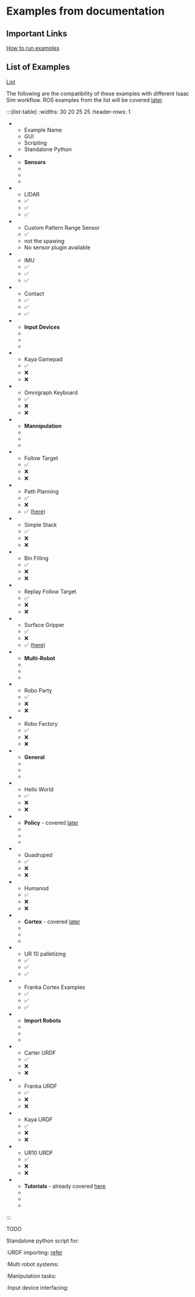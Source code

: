 # Examples from documentation

## Important Links

[How to run examples](https://docs.isaacsim.omniverse.nvidia.com/4.5.0/introduction/examples.html)

## List of Examples

[List](https://docs.isaacsim.omniverse.nvidia.com/4.5.0/introduction/examples.html)

The following are the compatibility of these examples with different Isaac Sim workflow. ROS examples from the list will be covered [later](../isaac-sim-with-ros/tutorials.md).

:::{list-table}
:widths: 30 20 25 25
:header-rows: 1

*   - Example Name
    - GUI
    - Scripting
    - Standalone Python
*   - **Sensors**
    - 
    - 
    - 
*   - LIDAR
    - ✅
    - ✅
    - ✅
*   - Custom Pattern Range Sensor
    - ✅
    - not the spawing
    - No sensor plugin available
*   - IMU 
    - ✅
    - ✅
    - ✅
*   - Contact 
    - ✅
    - ✅
    - ✅
*   - **Input Devices** 
    - 
    - 
    - 
*   - Kaya Gamepad 
    - ✅
    - ❌
    - ❌
*   - Omnigraph Keyboard 
    - ✅
    - ❌
    - ❌
*   - **Mannipulation** 
    - 
    - 
    - 
*   - Follow Target 
    - ✅
    - ❌
    - ❌
*   - Path Planning 
    - ✅
    - ❌
    - ✅ ([here](https://docs.isaacsim.omniverse.nvidia.com/4.5.0/manipulators/manipulators_lula_rrt.html#isaac-sim-app-tutorial-motion-generation-rrt))
*   - Simple Stack 
    - ✅
    - ❌
    - ❌
*   - Bin Filling 
    - ✅
    - ❌
    - ❌
*   - Replay Follow Target 
    - ✅
    - ❌
    - ❌
*   - Surface Gripper 
    - ✅
    - ❌
    - ✅ ([here](https://docs.isaacsim.omniverse.nvidia.com/4.5.0/robot_simulation/ext_isaacsim_robot_surface_gripper.html#isaac-surface-grippers))
*   - **Multi-Robot**
    - 
    - 
    - 
*   - Robo Party 
    - ✅
    - ❌
    - ❌
*   - Robo Factory 
    - ✅
    - ❌
    - ❌
*   - **General**
    - 
    - 
    - 
*   - Hello World 
    - ✅
    - ❌
    - ❌
*   - **Policy** - covered [later](../../isaac-lab.md)
    - 
    - 
    - 
*   - Quadruped 
    - ✅
    - ❌
    - ❌
*   - Humanod 
    - ✅
    - ❌
    - ❌
*   - **Cortex** - covered [later](../isaac-sim-with-digital-twin.md)
    - 
    - 
    - 
*   - UR 10 palletizing 
    - ✅
    - ✅
    - ✅
*   - Franka Cortex Examples 
    - ✅
    - ✅
    - ✅
*   - **Import Robots** 
    - 
    - 
    - 
*   - Carter URDF 
    - ✅
    - ❌
    - ❌
*   - Franka URDF 
    - ✅
    - ❌
    - ❌
*   - Kaya URDF 
    - ✅
    - ❌
    - ❌
*   - UR10 URDF 
    - ✅
    - ❌
    - ❌
*   - **Tutorials** - already covered [here](./standalone-python-workflow/standalone_examples.md/#tutorials)
    - 
    - 
    - 
:::

TODO

Standalone python script for:

:URDF importing: [refer](./standalone-python-workflow/standalone_examples/api.md/#asset)

:Multi robot systems: 

:Manipulation tasks: 

:Input device interfacing:
